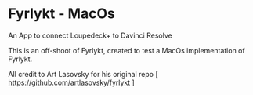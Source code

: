 # Fyrlykt - MacOs

An App to connect Loupedeck+ to Davinci Resolve

This is an off-shoot of Fyrlykt, created to test a MacOs implementation of Fyrlykt.

All credit to Art Lasovsky for his original repo [ https://github.com/artlasovsky/fyrlykt ]
